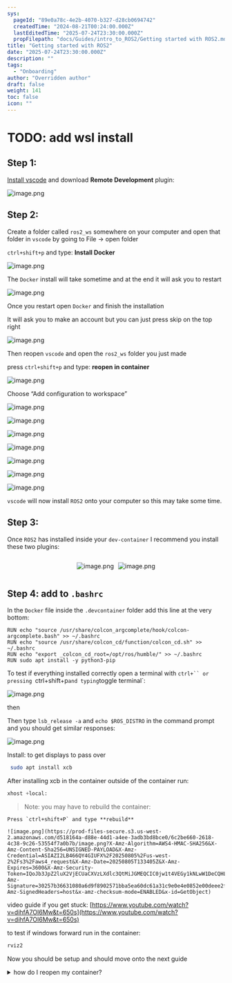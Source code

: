 ```yaml
---
sys:
  pageId: "89e0a78c-4e2b-4070-b327-d28cb0694742"
  createdTime: "2024-08-21T00:24:00.000Z"
  lastEditedTime: "2025-07-24T23:30:00.000Z"
  propFilepath: "docs/Guides/intro_to_ROS2/Getting started with ROS2.md"
title: "Getting started with ROS2"
date: "2025-07-24T23:30:00.000Z"
description: ""
tags:
  - "Onboarding"
author: "Overridden author"
draft: false
weight: 141
toc: false
icon: ""
---
```


# TODO: add wsl install

## Step 1:

[Install vscode](https://code.visualstudio.com/download) and download **Remote Development** plugin:

![image.png](https://prod-files-secure.s3.us-west-2.amazonaws.com/d518164a-d88e-44d1-a4ee-3adb3bd8bce0/efb52993-1881-4a40-b95e-6f020334f022/image.png?X-Amz-Algorithm=AWS4-HMAC-SHA256&X-Amz-Content-Sha256=UNSIGNED-PAYLOAD&X-Amz-Credential=ASIAZI2LB466UAYTYZBN%2F20250805%2Fus-west-2%2Fs3%2Faws4_request&X-Amz-Date=20250805T133359Z&X-Amz-Expires=3600&X-Amz-Security-Token=IQoJb3JpZ2luX2VjECUaCXVzLXdlc3QtMiJHMEUCIQDV%2Bj5TY%2ByT1GH87%2FdGc1zqU1J29lFs3ospY5geCx2MIQIgVj99PcM2mocDPkAk2So6DkClCRCmZ5YMuso6ykGYxPYq%2FwMIXhAAGgw2Mzc0MjMxODM4MDUiDCAUmJOhmOK68L5q5CrcAxkKYoBJpOPHiaoT3HwYbUwgaEuN7Pzb8uJJNC5rzUmmhJTLyBjQfMvRvOUu%2FZb6J%2BV3%2BN2puwk5jWBqg3jHJsZH1GoiGmIykXfKLB%2F0k6uCcu0NtOoUPy2hD%2BZmOZu0jDYalRnDq0CPimPTIhK8CtArYMVB%2F0vkb%2FHH7P%2F0vhi8UHIrpgp2qWziZ0rOyOt25a1gspzeq5NLxVDUgW%2BIsPuctf315NFbMgdzlt39oD5fvjpOixwPgMTILmWzZgE75aDxzU0CGShJ94%2BIRKERHxGCf5qHDw%2BVL3aglaAZk30IILNS09Y1WKmuYEux2%2BksNxH0lK3x6sn7pFzdruaC1Du4FRdPg3%2FekLcFC7IFc3Pvuw1CyME84ZptAeySiqmSPsF73dOhrVqvgG64kbOvOTabIzXEwyB%2BOsPNPJJ8zJ7zvJrBHX%2FZxhnceW3FZy7XRIE5U3FAW%2BBeD5G8r6jnxEtAokYMKJNO5bIJliL8aj0g%2FjsBhZ4yEbvDLTEwOEWoNgoZbdKWIdflQvyg%2FT0mZO6koDoLw93y6oovea5KBaQORxtqeNzkjAldOYPbOfhs0xtCRJfxIp8%2BEExRODhn1rYCojeK342GDEolUsNTxLW7%2FgjbO2SZDmdTEmH5MPCDyMQGOqUBzPP8C%2FAErJ3A4tz8oTXikM9InmrmXkajxCOF0DuQypHIDPKBnZLK346IPI%2Ft1X%2ByuY0DqxU648yiBiZX7RzgTxSmihFiz1iHqbJPJoOuZZVHZq2HcXax2w0ooN%2F4nsJDupyJJ2l9MKfHQlgxKjLKmEdpvKbEJwXFs8DTuP5R5WOnpG6Ms9gnoMEzxU6mkEdP5UA5x8F9FSQWvHHn3%2FqUB27Ce4qb&X-Amz-Signature=5bba0f0e8de8c55ab80a78a0d949e68ad0744b7c4f5b14096245639690fed782&X-Amz-SignedHeaders=host&x-amz-checksum-mode=ENABLED&x-id=GetObject)

## Step 2:

Create a folder called `ros2_ws` somewhere on your computer and open that folder in `vscode` by going to File → open folder 

`ctrl+shift+p` and type: **Install Docker**

![image.png](https://prod-files-secure.s3.us-west-2.amazonaws.com/d518164a-d88e-44d1-a4ee-3adb3bd8bce0/2269dc0e-1cd5-47ff-bceb-c04ad9b2eab0/image.png?X-Amz-Algorithm=AWS4-HMAC-SHA256&X-Amz-Content-Sha256=UNSIGNED-PAYLOAD&X-Amz-Credential=ASIAZI2LB466UAYTYZBN%2F20250805%2Fus-west-2%2Fs3%2Faws4_request&X-Amz-Date=20250805T133359Z&X-Amz-Expires=3600&X-Amz-Security-Token=IQoJb3JpZ2luX2VjECUaCXVzLXdlc3QtMiJHMEUCIQDV%2Bj5TY%2ByT1GH87%2FdGc1zqU1J29lFs3ospY5geCx2MIQIgVj99PcM2mocDPkAk2So6DkClCRCmZ5YMuso6ykGYxPYq%2FwMIXhAAGgw2Mzc0MjMxODM4MDUiDCAUmJOhmOK68L5q5CrcAxkKYoBJpOPHiaoT3HwYbUwgaEuN7Pzb8uJJNC5rzUmmhJTLyBjQfMvRvOUu%2FZb6J%2BV3%2BN2puwk5jWBqg3jHJsZH1GoiGmIykXfKLB%2F0k6uCcu0NtOoUPy2hD%2BZmOZu0jDYalRnDq0CPimPTIhK8CtArYMVB%2F0vkb%2FHH7P%2F0vhi8UHIrpgp2qWziZ0rOyOt25a1gspzeq5NLxVDUgW%2BIsPuctf315NFbMgdzlt39oD5fvjpOixwPgMTILmWzZgE75aDxzU0CGShJ94%2BIRKERHxGCf5qHDw%2BVL3aglaAZk30IILNS09Y1WKmuYEux2%2BksNxH0lK3x6sn7pFzdruaC1Du4FRdPg3%2FekLcFC7IFc3Pvuw1CyME84ZptAeySiqmSPsF73dOhrVqvgG64kbOvOTabIzXEwyB%2BOsPNPJJ8zJ7zvJrBHX%2FZxhnceW3FZy7XRIE5U3FAW%2BBeD5G8r6jnxEtAokYMKJNO5bIJliL8aj0g%2FjsBhZ4yEbvDLTEwOEWoNgoZbdKWIdflQvyg%2FT0mZO6koDoLw93y6oovea5KBaQORxtqeNzkjAldOYPbOfhs0xtCRJfxIp8%2BEExRODhn1rYCojeK342GDEolUsNTxLW7%2FgjbO2SZDmdTEmH5MPCDyMQGOqUBzPP8C%2FAErJ3A4tz8oTXikM9InmrmXkajxCOF0DuQypHIDPKBnZLK346IPI%2Ft1X%2ByuY0DqxU648yiBiZX7RzgTxSmihFiz1iHqbJPJoOuZZVHZq2HcXax2w0ooN%2F4nsJDupyJJ2l9MKfHQlgxKjLKmEdpvKbEJwXFs8DTuP5R5WOnpG6Ms9gnoMEzxU6mkEdP5UA5x8F9FSQWvHHn3%2FqUB27Ce4qb&X-Amz-Signature=65b52beb4d10860e52b9bff3e863eae8b9953ca5287e21949076f943b7d5432e&X-Amz-SignedHeaders=host&x-amz-checksum-mode=ENABLED&x-id=GetObject)

The `Docker` install will take sometime and at the end it will ask you to restart

![image.png](https://prod-files-secure.s3.us-west-2.amazonaws.com/d518164a-d88e-44d1-a4ee-3adb3bd8bce0/ed233f78-be33-4b1f-b89c-9c346c0e961e/image.png?X-Amz-Algorithm=AWS4-HMAC-SHA256&X-Amz-Content-Sha256=UNSIGNED-PAYLOAD&X-Amz-Credential=ASIAZI2LB466UAYTYZBN%2F20250805%2Fus-west-2%2Fs3%2Faws4_request&X-Amz-Date=20250805T133359Z&X-Amz-Expires=3600&X-Amz-Security-Token=IQoJb3JpZ2luX2VjECUaCXVzLXdlc3QtMiJHMEUCIQDV%2Bj5TY%2ByT1GH87%2FdGc1zqU1J29lFs3ospY5geCx2MIQIgVj99PcM2mocDPkAk2So6DkClCRCmZ5YMuso6ykGYxPYq%2FwMIXhAAGgw2Mzc0MjMxODM4MDUiDCAUmJOhmOK68L5q5CrcAxkKYoBJpOPHiaoT3HwYbUwgaEuN7Pzb8uJJNC5rzUmmhJTLyBjQfMvRvOUu%2FZb6J%2BV3%2BN2puwk5jWBqg3jHJsZH1GoiGmIykXfKLB%2F0k6uCcu0NtOoUPy2hD%2BZmOZu0jDYalRnDq0CPimPTIhK8CtArYMVB%2F0vkb%2FHH7P%2F0vhi8UHIrpgp2qWziZ0rOyOt25a1gspzeq5NLxVDUgW%2BIsPuctf315NFbMgdzlt39oD5fvjpOixwPgMTILmWzZgE75aDxzU0CGShJ94%2BIRKERHxGCf5qHDw%2BVL3aglaAZk30IILNS09Y1WKmuYEux2%2BksNxH0lK3x6sn7pFzdruaC1Du4FRdPg3%2FekLcFC7IFc3Pvuw1CyME84ZptAeySiqmSPsF73dOhrVqvgG64kbOvOTabIzXEwyB%2BOsPNPJJ8zJ7zvJrBHX%2FZxhnceW3FZy7XRIE5U3FAW%2BBeD5G8r6jnxEtAokYMKJNO5bIJliL8aj0g%2FjsBhZ4yEbvDLTEwOEWoNgoZbdKWIdflQvyg%2FT0mZO6koDoLw93y6oovea5KBaQORxtqeNzkjAldOYPbOfhs0xtCRJfxIp8%2BEExRODhn1rYCojeK342GDEolUsNTxLW7%2FgjbO2SZDmdTEmH5MPCDyMQGOqUBzPP8C%2FAErJ3A4tz8oTXikM9InmrmXkajxCOF0DuQypHIDPKBnZLK346IPI%2Ft1X%2ByuY0DqxU648yiBiZX7RzgTxSmihFiz1iHqbJPJoOuZZVHZq2HcXax2w0ooN%2F4nsJDupyJJ2l9MKfHQlgxKjLKmEdpvKbEJwXFs8DTuP5R5WOnpG6Ms9gnoMEzxU6mkEdP5UA5x8F9FSQWvHHn3%2FqUB27Ce4qb&X-Amz-Signature=d9bbdda2c60d809de67e15543052ad20e236f61f39dc1937b10c97e7cd5a20b0&X-Amz-SignedHeaders=host&x-amz-checksum-mode=ENABLED&x-id=GetObject)

Once you restart open `Docker` and finish the installation

It will ask you to make an account but you can just press skip on the top right

![image.png](https://prod-files-secure.s3.us-west-2.amazonaws.com/d518164a-d88e-44d1-a4ee-3adb3bd8bce0/21010ad9-1659-4fd9-9f59-9932a09b2a3d/image.png?X-Amz-Algorithm=AWS4-HMAC-SHA256&X-Amz-Content-Sha256=UNSIGNED-PAYLOAD&X-Amz-Credential=ASIAZI2LB466UAYTYZBN%2F20250805%2Fus-west-2%2Fs3%2Faws4_request&X-Amz-Date=20250805T133359Z&X-Amz-Expires=3600&X-Amz-Security-Token=IQoJb3JpZ2luX2VjECUaCXVzLXdlc3QtMiJHMEUCIQDV%2Bj5TY%2ByT1GH87%2FdGc1zqU1J29lFs3ospY5geCx2MIQIgVj99PcM2mocDPkAk2So6DkClCRCmZ5YMuso6ykGYxPYq%2FwMIXhAAGgw2Mzc0MjMxODM4MDUiDCAUmJOhmOK68L5q5CrcAxkKYoBJpOPHiaoT3HwYbUwgaEuN7Pzb8uJJNC5rzUmmhJTLyBjQfMvRvOUu%2FZb6J%2BV3%2BN2puwk5jWBqg3jHJsZH1GoiGmIykXfKLB%2F0k6uCcu0NtOoUPy2hD%2BZmOZu0jDYalRnDq0CPimPTIhK8CtArYMVB%2F0vkb%2FHH7P%2F0vhi8UHIrpgp2qWziZ0rOyOt25a1gspzeq5NLxVDUgW%2BIsPuctf315NFbMgdzlt39oD5fvjpOixwPgMTILmWzZgE75aDxzU0CGShJ94%2BIRKERHxGCf5qHDw%2BVL3aglaAZk30IILNS09Y1WKmuYEux2%2BksNxH0lK3x6sn7pFzdruaC1Du4FRdPg3%2FekLcFC7IFc3Pvuw1CyME84ZptAeySiqmSPsF73dOhrVqvgG64kbOvOTabIzXEwyB%2BOsPNPJJ8zJ7zvJrBHX%2FZxhnceW3FZy7XRIE5U3FAW%2BBeD5G8r6jnxEtAokYMKJNO5bIJliL8aj0g%2FjsBhZ4yEbvDLTEwOEWoNgoZbdKWIdflQvyg%2FT0mZO6koDoLw93y6oovea5KBaQORxtqeNzkjAldOYPbOfhs0xtCRJfxIp8%2BEExRODhn1rYCojeK342GDEolUsNTxLW7%2FgjbO2SZDmdTEmH5MPCDyMQGOqUBzPP8C%2FAErJ3A4tz8oTXikM9InmrmXkajxCOF0DuQypHIDPKBnZLK346IPI%2Ft1X%2ByuY0DqxU648yiBiZX7RzgTxSmihFiz1iHqbJPJoOuZZVHZq2HcXax2w0ooN%2F4nsJDupyJJ2l9MKfHQlgxKjLKmEdpvKbEJwXFs8DTuP5R5WOnpG6Ms9gnoMEzxU6mkEdP5UA5x8F9FSQWvHHn3%2FqUB27Ce4qb&X-Amz-Signature=ad51b524f2766ff50e69ee43a508b5be4b2ffed2d8a7eb05d708cdddf849c22e&X-Amz-SignedHeaders=host&x-amz-checksum-mode=ENABLED&x-id=GetObject)

Then reopen `vscode` and open the `ros2_ws` folder you just made

press `ctrl+shift+p` and type: **reopen in container**

![image.png](https://prod-files-secure.s3.us-west-2.amazonaws.com/d518164a-d88e-44d1-a4ee-3adb3bd8bce0/4e93b8c2-41ad-488c-8095-c74205196118/image.png?X-Amz-Algorithm=AWS4-HMAC-SHA256&X-Amz-Content-Sha256=UNSIGNED-PAYLOAD&X-Amz-Credential=ASIAZI2LB466UAYTYZBN%2F20250805%2Fus-west-2%2Fs3%2Faws4_request&X-Amz-Date=20250805T133359Z&X-Amz-Expires=3600&X-Amz-Security-Token=IQoJb3JpZ2luX2VjECUaCXVzLXdlc3QtMiJHMEUCIQDV%2Bj5TY%2ByT1GH87%2FdGc1zqU1J29lFs3ospY5geCx2MIQIgVj99PcM2mocDPkAk2So6DkClCRCmZ5YMuso6ykGYxPYq%2FwMIXhAAGgw2Mzc0MjMxODM4MDUiDCAUmJOhmOK68L5q5CrcAxkKYoBJpOPHiaoT3HwYbUwgaEuN7Pzb8uJJNC5rzUmmhJTLyBjQfMvRvOUu%2FZb6J%2BV3%2BN2puwk5jWBqg3jHJsZH1GoiGmIykXfKLB%2F0k6uCcu0NtOoUPy2hD%2BZmOZu0jDYalRnDq0CPimPTIhK8CtArYMVB%2F0vkb%2FHH7P%2F0vhi8UHIrpgp2qWziZ0rOyOt25a1gspzeq5NLxVDUgW%2BIsPuctf315NFbMgdzlt39oD5fvjpOixwPgMTILmWzZgE75aDxzU0CGShJ94%2BIRKERHxGCf5qHDw%2BVL3aglaAZk30IILNS09Y1WKmuYEux2%2BksNxH0lK3x6sn7pFzdruaC1Du4FRdPg3%2FekLcFC7IFc3Pvuw1CyME84ZptAeySiqmSPsF73dOhrVqvgG64kbOvOTabIzXEwyB%2BOsPNPJJ8zJ7zvJrBHX%2FZxhnceW3FZy7XRIE5U3FAW%2BBeD5G8r6jnxEtAokYMKJNO5bIJliL8aj0g%2FjsBhZ4yEbvDLTEwOEWoNgoZbdKWIdflQvyg%2FT0mZO6koDoLw93y6oovea5KBaQORxtqeNzkjAldOYPbOfhs0xtCRJfxIp8%2BEExRODhn1rYCojeK342GDEolUsNTxLW7%2FgjbO2SZDmdTEmH5MPCDyMQGOqUBzPP8C%2FAErJ3A4tz8oTXikM9InmrmXkajxCOF0DuQypHIDPKBnZLK346IPI%2Ft1X%2ByuY0DqxU648yiBiZX7RzgTxSmihFiz1iHqbJPJoOuZZVHZq2HcXax2w0ooN%2F4nsJDupyJJ2l9MKfHQlgxKjLKmEdpvKbEJwXFs8DTuP5R5WOnpG6Ms9gnoMEzxU6mkEdP5UA5x8F9FSQWvHHn3%2FqUB27Ce4qb&X-Amz-Signature=989f58340c44ed8aace3ea9535fe07eca2e5d3f9115aa7781fa17aff573b8432&X-Amz-SignedHeaders=host&x-amz-checksum-mode=ENABLED&x-id=GetObject)

Choose “Add configuration to workspace”

![image.png](https://prod-files-secure.s3.us-west-2.amazonaws.com/d518164a-d88e-44d1-a4ee-3adb3bd8bce0/9560b282-5060-4989-ba37-97e7b2c22476/image.png?X-Amz-Algorithm=AWS4-HMAC-SHA256&X-Amz-Content-Sha256=UNSIGNED-PAYLOAD&X-Amz-Credential=ASIAZI2LB466UAYTYZBN%2F20250805%2Fus-west-2%2Fs3%2Faws4_request&X-Amz-Date=20250805T133359Z&X-Amz-Expires=3600&X-Amz-Security-Token=IQoJb3JpZ2luX2VjECUaCXVzLXdlc3QtMiJHMEUCIQDV%2Bj5TY%2ByT1GH87%2FdGc1zqU1J29lFs3ospY5geCx2MIQIgVj99PcM2mocDPkAk2So6DkClCRCmZ5YMuso6ykGYxPYq%2FwMIXhAAGgw2Mzc0MjMxODM4MDUiDCAUmJOhmOK68L5q5CrcAxkKYoBJpOPHiaoT3HwYbUwgaEuN7Pzb8uJJNC5rzUmmhJTLyBjQfMvRvOUu%2FZb6J%2BV3%2BN2puwk5jWBqg3jHJsZH1GoiGmIykXfKLB%2F0k6uCcu0NtOoUPy2hD%2BZmOZu0jDYalRnDq0CPimPTIhK8CtArYMVB%2F0vkb%2FHH7P%2F0vhi8UHIrpgp2qWziZ0rOyOt25a1gspzeq5NLxVDUgW%2BIsPuctf315NFbMgdzlt39oD5fvjpOixwPgMTILmWzZgE75aDxzU0CGShJ94%2BIRKERHxGCf5qHDw%2BVL3aglaAZk30IILNS09Y1WKmuYEux2%2BksNxH0lK3x6sn7pFzdruaC1Du4FRdPg3%2FekLcFC7IFc3Pvuw1CyME84ZptAeySiqmSPsF73dOhrVqvgG64kbOvOTabIzXEwyB%2BOsPNPJJ8zJ7zvJrBHX%2FZxhnceW3FZy7XRIE5U3FAW%2BBeD5G8r6jnxEtAokYMKJNO5bIJliL8aj0g%2FjsBhZ4yEbvDLTEwOEWoNgoZbdKWIdflQvyg%2FT0mZO6koDoLw93y6oovea5KBaQORxtqeNzkjAldOYPbOfhs0xtCRJfxIp8%2BEExRODhn1rYCojeK342GDEolUsNTxLW7%2FgjbO2SZDmdTEmH5MPCDyMQGOqUBzPP8C%2FAErJ3A4tz8oTXikM9InmrmXkajxCOF0DuQypHIDPKBnZLK346IPI%2Ft1X%2ByuY0DqxU648yiBiZX7RzgTxSmihFiz1iHqbJPJoOuZZVHZq2HcXax2w0ooN%2F4nsJDupyJJ2l9MKfHQlgxKjLKmEdpvKbEJwXFs8DTuP5R5WOnpG6Ms9gnoMEzxU6mkEdP5UA5x8F9FSQWvHHn3%2FqUB27Ce4qb&X-Amz-Signature=255f7b3eca6bff53ccf73b76685ef8d887f259f229c336620d4875c3ff03dae3&X-Amz-SignedHeaders=host&x-amz-checksum-mode=ENABLED&x-id=GetObject)

![image.png](https://prod-files-secure.s3.us-west-2.amazonaws.com/d518164a-d88e-44d1-a4ee-3adb3bd8bce0/2ee63f81-886b-48e8-a553-dc6e5eac99e4/image.png?X-Amz-Algorithm=AWS4-HMAC-SHA256&X-Amz-Content-Sha256=UNSIGNED-PAYLOAD&X-Amz-Credential=ASIAZI2LB466UAYTYZBN%2F20250805%2Fus-west-2%2Fs3%2Faws4_request&X-Amz-Date=20250805T133359Z&X-Amz-Expires=3600&X-Amz-Security-Token=IQoJb3JpZ2luX2VjECUaCXVzLXdlc3QtMiJHMEUCIQDV%2Bj5TY%2ByT1GH87%2FdGc1zqU1J29lFs3ospY5geCx2MIQIgVj99PcM2mocDPkAk2So6DkClCRCmZ5YMuso6ykGYxPYq%2FwMIXhAAGgw2Mzc0MjMxODM4MDUiDCAUmJOhmOK68L5q5CrcAxkKYoBJpOPHiaoT3HwYbUwgaEuN7Pzb8uJJNC5rzUmmhJTLyBjQfMvRvOUu%2FZb6J%2BV3%2BN2puwk5jWBqg3jHJsZH1GoiGmIykXfKLB%2F0k6uCcu0NtOoUPy2hD%2BZmOZu0jDYalRnDq0CPimPTIhK8CtArYMVB%2F0vkb%2FHH7P%2F0vhi8UHIrpgp2qWziZ0rOyOt25a1gspzeq5NLxVDUgW%2BIsPuctf315NFbMgdzlt39oD5fvjpOixwPgMTILmWzZgE75aDxzU0CGShJ94%2BIRKERHxGCf5qHDw%2BVL3aglaAZk30IILNS09Y1WKmuYEux2%2BksNxH0lK3x6sn7pFzdruaC1Du4FRdPg3%2FekLcFC7IFc3Pvuw1CyME84ZptAeySiqmSPsF73dOhrVqvgG64kbOvOTabIzXEwyB%2BOsPNPJJ8zJ7zvJrBHX%2FZxhnceW3FZy7XRIE5U3FAW%2BBeD5G8r6jnxEtAokYMKJNO5bIJliL8aj0g%2FjsBhZ4yEbvDLTEwOEWoNgoZbdKWIdflQvyg%2FT0mZO6koDoLw93y6oovea5KBaQORxtqeNzkjAldOYPbOfhs0xtCRJfxIp8%2BEExRODhn1rYCojeK342GDEolUsNTxLW7%2FgjbO2SZDmdTEmH5MPCDyMQGOqUBzPP8C%2FAErJ3A4tz8oTXikM9InmrmXkajxCOF0DuQypHIDPKBnZLK346IPI%2Ft1X%2ByuY0DqxU648yiBiZX7RzgTxSmihFiz1iHqbJPJoOuZZVHZq2HcXax2w0ooN%2F4nsJDupyJJ2l9MKfHQlgxKjLKmEdpvKbEJwXFs8DTuP5R5WOnpG6Ms9gnoMEzxU6mkEdP5UA5x8F9FSQWvHHn3%2FqUB27Ce4qb&X-Amz-Signature=9399e3decc2b7b5cd747172d9f5b52ea9cc87b2dde908ee71d8cc83abd486977&X-Amz-SignedHeaders=host&x-amz-checksum-mode=ENABLED&x-id=GetObject)

![image.png](https://prod-files-secure.s3.us-west-2.amazonaws.com/d518164a-d88e-44d1-a4ee-3adb3bd8bce0/e0fd626c-c8b6-4b2c-95d1-fa4c26514504/image.png?X-Amz-Algorithm=AWS4-HMAC-SHA256&X-Amz-Content-Sha256=UNSIGNED-PAYLOAD&X-Amz-Credential=ASIAZI2LB466UAYTYZBN%2F20250805%2Fus-west-2%2Fs3%2Faws4_request&X-Amz-Date=20250805T133359Z&X-Amz-Expires=3600&X-Amz-Security-Token=IQoJb3JpZ2luX2VjECUaCXVzLXdlc3QtMiJHMEUCIQDV%2Bj5TY%2ByT1GH87%2FdGc1zqU1J29lFs3ospY5geCx2MIQIgVj99PcM2mocDPkAk2So6DkClCRCmZ5YMuso6ykGYxPYq%2FwMIXhAAGgw2Mzc0MjMxODM4MDUiDCAUmJOhmOK68L5q5CrcAxkKYoBJpOPHiaoT3HwYbUwgaEuN7Pzb8uJJNC5rzUmmhJTLyBjQfMvRvOUu%2FZb6J%2BV3%2BN2puwk5jWBqg3jHJsZH1GoiGmIykXfKLB%2F0k6uCcu0NtOoUPy2hD%2BZmOZu0jDYalRnDq0CPimPTIhK8CtArYMVB%2F0vkb%2FHH7P%2F0vhi8UHIrpgp2qWziZ0rOyOt25a1gspzeq5NLxVDUgW%2BIsPuctf315NFbMgdzlt39oD5fvjpOixwPgMTILmWzZgE75aDxzU0CGShJ94%2BIRKERHxGCf5qHDw%2BVL3aglaAZk30IILNS09Y1WKmuYEux2%2BksNxH0lK3x6sn7pFzdruaC1Du4FRdPg3%2FekLcFC7IFc3Pvuw1CyME84ZptAeySiqmSPsF73dOhrVqvgG64kbOvOTabIzXEwyB%2BOsPNPJJ8zJ7zvJrBHX%2FZxhnceW3FZy7XRIE5U3FAW%2BBeD5G8r6jnxEtAokYMKJNO5bIJliL8aj0g%2FjsBhZ4yEbvDLTEwOEWoNgoZbdKWIdflQvyg%2FT0mZO6koDoLw93y6oovea5KBaQORxtqeNzkjAldOYPbOfhs0xtCRJfxIp8%2BEExRODhn1rYCojeK342GDEolUsNTxLW7%2FgjbO2SZDmdTEmH5MPCDyMQGOqUBzPP8C%2FAErJ3A4tz8oTXikM9InmrmXkajxCOF0DuQypHIDPKBnZLK346IPI%2Ft1X%2ByuY0DqxU648yiBiZX7RzgTxSmihFiz1iHqbJPJoOuZZVHZq2HcXax2w0ooN%2F4nsJDupyJJ2l9MKfHQlgxKjLKmEdpvKbEJwXFs8DTuP5R5WOnpG6Ms9gnoMEzxU6mkEdP5UA5x8F9FSQWvHHn3%2FqUB27Ce4qb&X-Amz-Signature=fb8b4e05fe18ec32bcb15eb6e33436a4157788e872b493c92c63fbafaa99ff56&X-Amz-SignedHeaders=host&x-amz-checksum-mode=ENABLED&x-id=GetObject)

![image.png](https://prod-files-secure.s3.us-west-2.amazonaws.com/d518164a-d88e-44d1-a4ee-3adb3bd8bce0/a2e13f50-d2ab-4719-a4c2-7ced634bfc9d/image.png?X-Amz-Algorithm=AWS4-HMAC-SHA256&X-Amz-Content-Sha256=UNSIGNED-PAYLOAD&X-Amz-Credential=ASIAZI2LB466UAYTYZBN%2F20250805%2Fus-west-2%2Fs3%2Faws4_request&X-Amz-Date=20250805T133359Z&X-Amz-Expires=3600&X-Amz-Security-Token=IQoJb3JpZ2luX2VjECUaCXVzLXdlc3QtMiJHMEUCIQDV%2Bj5TY%2ByT1GH87%2FdGc1zqU1J29lFs3ospY5geCx2MIQIgVj99PcM2mocDPkAk2So6DkClCRCmZ5YMuso6ykGYxPYq%2FwMIXhAAGgw2Mzc0MjMxODM4MDUiDCAUmJOhmOK68L5q5CrcAxkKYoBJpOPHiaoT3HwYbUwgaEuN7Pzb8uJJNC5rzUmmhJTLyBjQfMvRvOUu%2FZb6J%2BV3%2BN2puwk5jWBqg3jHJsZH1GoiGmIykXfKLB%2F0k6uCcu0NtOoUPy2hD%2BZmOZu0jDYalRnDq0CPimPTIhK8CtArYMVB%2F0vkb%2FHH7P%2F0vhi8UHIrpgp2qWziZ0rOyOt25a1gspzeq5NLxVDUgW%2BIsPuctf315NFbMgdzlt39oD5fvjpOixwPgMTILmWzZgE75aDxzU0CGShJ94%2BIRKERHxGCf5qHDw%2BVL3aglaAZk30IILNS09Y1WKmuYEux2%2BksNxH0lK3x6sn7pFzdruaC1Du4FRdPg3%2FekLcFC7IFc3Pvuw1CyME84ZptAeySiqmSPsF73dOhrVqvgG64kbOvOTabIzXEwyB%2BOsPNPJJ8zJ7zvJrBHX%2FZxhnceW3FZy7XRIE5U3FAW%2BBeD5G8r6jnxEtAokYMKJNO5bIJliL8aj0g%2FjsBhZ4yEbvDLTEwOEWoNgoZbdKWIdflQvyg%2FT0mZO6koDoLw93y6oovea5KBaQORxtqeNzkjAldOYPbOfhs0xtCRJfxIp8%2BEExRODhn1rYCojeK342GDEolUsNTxLW7%2FgjbO2SZDmdTEmH5MPCDyMQGOqUBzPP8C%2FAErJ3A4tz8oTXikM9InmrmXkajxCOF0DuQypHIDPKBnZLK346IPI%2Ft1X%2ByuY0DqxU648yiBiZX7RzgTxSmihFiz1iHqbJPJoOuZZVHZq2HcXax2w0ooN%2F4nsJDupyJJ2l9MKfHQlgxKjLKmEdpvKbEJwXFs8DTuP5R5WOnpG6Ms9gnoMEzxU6mkEdP5UA5x8F9FSQWvHHn3%2FqUB27Ce4qb&X-Amz-Signature=073051d31a2e81f854b09bcfb73583292b8a34addcfb51016da5899988c547b7&X-Amz-SignedHeaders=host&x-amz-checksum-mode=ENABLED&x-id=GetObject)

![image.png](https://prod-files-secure.s3.us-west-2.amazonaws.com/d518164a-d88e-44d1-a4ee-3adb3bd8bce0/6cc478ad-aaba-4bf7-9fcc-403277ab896c/image.png?X-Amz-Algorithm=AWS4-HMAC-SHA256&X-Amz-Content-Sha256=UNSIGNED-PAYLOAD&X-Amz-Credential=ASIAZI2LB466UAYTYZBN%2F20250805%2Fus-west-2%2Fs3%2Faws4_request&X-Amz-Date=20250805T133359Z&X-Amz-Expires=3600&X-Amz-Security-Token=IQoJb3JpZ2luX2VjECUaCXVzLXdlc3QtMiJHMEUCIQDV%2Bj5TY%2ByT1GH87%2FdGc1zqU1J29lFs3ospY5geCx2MIQIgVj99PcM2mocDPkAk2So6DkClCRCmZ5YMuso6ykGYxPYq%2FwMIXhAAGgw2Mzc0MjMxODM4MDUiDCAUmJOhmOK68L5q5CrcAxkKYoBJpOPHiaoT3HwYbUwgaEuN7Pzb8uJJNC5rzUmmhJTLyBjQfMvRvOUu%2FZb6J%2BV3%2BN2puwk5jWBqg3jHJsZH1GoiGmIykXfKLB%2F0k6uCcu0NtOoUPy2hD%2BZmOZu0jDYalRnDq0CPimPTIhK8CtArYMVB%2F0vkb%2FHH7P%2F0vhi8UHIrpgp2qWziZ0rOyOt25a1gspzeq5NLxVDUgW%2BIsPuctf315NFbMgdzlt39oD5fvjpOixwPgMTILmWzZgE75aDxzU0CGShJ94%2BIRKERHxGCf5qHDw%2BVL3aglaAZk30IILNS09Y1WKmuYEux2%2BksNxH0lK3x6sn7pFzdruaC1Du4FRdPg3%2FekLcFC7IFc3Pvuw1CyME84ZptAeySiqmSPsF73dOhrVqvgG64kbOvOTabIzXEwyB%2BOsPNPJJ8zJ7zvJrBHX%2FZxhnceW3FZy7XRIE5U3FAW%2BBeD5G8r6jnxEtAokYMKJNO5bIJliL8aj0g%2FjsBhZ4yEbvDLTEwOEWoNgoZbdKWIdflQvyg%2FT0mZO6koDoLw93y6oovea5KBaQORxtqeNzkjAldOYPbOfhs0xtCRJfxIp8%2BEExRODhn1rYCojeK342GDEolUsNTxLW7%2FgjbO2SZDmdTEmH5MPCDyMQGOqUBzPP8C%2FAErJ3A4tz8oTXikM9InmrmXkajxCOF0DuQypHIDPKBnZLK346IPI%2Ft1X%2ByuY0DqxU648yiBiZX7RzgTxSmihFiz1iHqbJPJoOuZZVHZq2HcXax2w0ooN%2F4nsJDupyJJ2l9MKfHQlgxKjLKmEdpvKbEJwXFs8DTuP5R5WOnpG6Ms9gnoMEzxU6mkEdP5UA5x8F9FSQWvHHn3%2FqUB27Ce4qb&X-Amz-Signature=1551daea0e9882a49968d61949558f6dfc4a4d345c7995e30b9e0a94443ecdad&X-Amz-SignedHeaders=host&x-amz-checksum-mode=ENABLED&x-id=GetObject)

![image.png](https://prod-files-secure.s3.us-west-2.amazonaws.com/d518164a-d88e-44d1-a4ee-3adb3bd8bce0/53255b28-f75e-430f-b9e3-c0ac8577e42b/image.png?X-Amz-Algorithm=AWS4-HMAC-SHA256&X-Amz-Content-Sha256=UNSIGNED-PAYLOAD&X-Amz-Credential=ASIAZI2LB466UAYTYZBN%2F20250805%2Fus-west-2%2Fs3%2Faws4_request&X-Amz-Date=20250805T133359Z&X-Amz-Expires=3600&X-Amz-Security-Token=IQoJb3JpZ2luX2VjECUaCXVzLXdlc3QtMiJHMEUCIQDV%2Bj5TY%2ByT1GH87%2FdGc1zqU1J29lFs3ospY5geCx2MIQIgVj99PcM2mocDPkAk2So6DkClCRCmZ5YMuso6ykGYxPYq%2FwMIXhAAGgw2Mzc0MjMxODM4MDUiDCAUmJOhmOK68L5q5CrcAxkKYoBJpOPHiaoT3HwYbUwgaEuN7Pzb8uJJNC5rzUmmhJTLyBjQfMvRvOUu%2FZb6J%2BV3%2BN2puwk5jWBqg3jHJsZH1GoiGmIykXfKLB%2F0k6uCcu0NtOoUPy2hD%2BZmOZu0jDYalRnDq0CPimPTIhK8CtArYMVB%2F0vkb%2FHH7P%2F0vhi8UHIrpgp2qWziZ0rOyOt25a1gspzeq5NLxVDUgW%2BIsPuctf315NFbMgdzlt39oD5fvjpOixwPgMTILmWzZgE75aDxzU0CGShJ94%2BIRKERHxGCf5qHDw%2BVL3aglaAZk30IILNS09Y1WKmuYEux2%2BksNxH0lK3x6sn7pFzdruaC1Du4FRdPg3%2FekLcFC7IFc3Pvuw1CyME84ZptAeySiqmSPsF73dOhrVqvgG64kbOvOTabIzXEwyB%2BOsPNPJJ8zJ7zvJrBHX%2FZxhnceW3FZy7XRIE5U3FAW%2BBeD5G8r6jnxEtAokYMKJNO5bIJliL8aj0g%2FjsBhZ4yEbvDLTEwOEWoNgoZbdKWIdflQvyg%2FT0mZO6koDoLw93y6oovea5KBaQORxtqeNzkjAldOYPbOfhs0xtCRJfxIp8%2BEExRODhn1rYCojeK342GDEolUsNTxLW7%2FgjbO2SZDmdTEmH5MPCDyMQGOqUBzPP8C%2FAErJ3A4tz8oTXikM9InmrmXkajxCOF0DuQypHIDPKBnZLK346IPI%2Ft1X%2ByuY0DqxU648yiBiZX7RzgTxSmihFiz1iHqbJPJoOuZZVHZq2HcXax2w0ooN%2F4nsJDupyJJ2l9MKfHQlgxKjLKmEdpvKbEJwXFs8DTuP5R5WOnpG6Ms9gnoMEzxU6mkEdP5UA5x8F9FSQWvHHn3%2FqUB27Ce4qb&X-Amz-Signature=ba0b17dbbf50f4ad3d29818bc560386264d2a524734024c43d9af32e0fbad132&X-Amz-SignedHeaders=host&x-amz-checksum-mode=ENABLED&x-id=GetObject)

![image.png](https://prod-files-secure.s3.us-west-2.amazonaws.com/d518164a-d88e-44d1-a4ee-3adb3bd8bce0/7c562767-5af9-4ffb-97d1-327bcdf4ee00/image.png?X-Amz-Algorithm=AWS4-HMAC-SHA256&X-Amz-Content-Sha256=UNSIGNED-PAYLOAD&X-Amz-Credential=ASIAZI2LB466UAYTYZBN%2F20250805%2Fus-west-2%2Fs3%2Faws4_request&X-Amz-Date=20250805T133359Z&X-Amz-Expires=3600&X-Amz-Security-Token=IQoJb3JpZ2luX2VjECUaCXVzLXdlc3QtMiJHMEUCIQDV%2Bj5TY%2ByT1GH87%2FdGc1zqU1J29lFs3ospY5geCx2MIQIgVj99PcM2mocDPkAk2So6DkClCRCmZ5YMuso6ykGYxPYq%2FwMIXhAAGgw2Mzc0MjMxODM4MDUiDCAUmJOhmOK68L5q5CrcAxkKYoBJpOPHiaoT3HwYbUwgaEuN7Pzb8uJJNC5rzUmmhJTLyBjQfMvRvOUu%2FZb6J%2BV3%2BN2puwk5jWBqg3jHJsZH1GoiGmIykXfKLB%2F0k6uCcu0NtOoUPy2hD%2BZmOZu0jDYalRnDq0CPimPTIhK8CtArYMVB%2F0vkb%2FHH7P%2F0vhi8UHIrpgp2qWziZ0rOyOt25a1gspzeq5NLxVDUgW%2BIsPuctf315NFbMgdzlt39oD5fvjpOixwPgMTILmWzZgE75aDxzU0CGShJ94%2BIRKERHxGCf5qHDw%2BVL3aglaAZk30IILNS09Y1WKmuYEux2%2BksNxH0lK3x6sn7pFzdruaC1Du4FRdPg3%2FekLcFC7IFc3Pvuw1CyME84ZptAeySiqmSPsF73dOhrVqvgG64kbOvOTabIzXEwyB%2BOsPNPJJ8zJ7zvJrBHX%2FZxhnceW3FZy7XRIE5U3FAW%2BBeD5G8r6jnxEtAokYMKJNO5bIJliL8aj0g%2FjsBhZ4yEbvDLTEwOEWoNgoZbdKWIdflQvyg%2FT0mZO6koDoLw93y6oovea5KBaQORxtqeNzkjAldOYPbOfhs0xtCRJfxIp8%2BEExRODhn1rYCojeK342GDEolUsNTxLW7%2FgjbO2SZDmdTEmH5MPCDyMQGOqUBzPP8C%2FAErJ3A4tz8oTXikM9InmrmXkajxCOF0DuQypHIDPKBnZLK346IPI%2Ft1X%2ByuY0DqxU648yiBiZX7RzgTxSmihFiz1iHqbJPJoOuZZVHZq2HcXax2w0ooN%2F4nsJDupyJJ2l9MKfHQlgxKjLKmEdpvKbEJwXFs8DTuP5R5WOnpG6Ms9gnoMEzxU6mkEdP5UA5x8F9FSQWvHHn3%2FqUB27Ce4qb&X-Amz-Signature=508b264663a15bae035c7099fdb09225e6454a6a2e0fabce5467e8b1d233e799&X-Amz-SignedHeaders=host&x-amz-checksum-mode=ENABLED&x-id=GetObject)

`vscode` will now install `ROS2` onto your computer so this may take some time.

## Step 3:

Once `ROS2` has installed inside your `dev-container` I recommend you install these two plugins:

<div style="display: flex;flex-direction: row; column-gap:10px; max-width: 630px;justify-content: center;">
<div>

![image.png](https://prod-files-secure.s3.us-west-2.amazonaws.com/d518164a-d88e-44d1-a4ee-3adb3bd8bce0/3fc3d550-5a54-4ba1-ba6b-faa01cdb7369/image.png?X-Amz-Algorithm=AWS4-HMAC-SHA256&X-Amz-Content-Sha256=UNSIGNED-PAYLOAD&X-Amz-Credential=ASIAZI2LB4665L37OTMC%2F20250805%2Fus-west-2%2Fs3%2Faws4_request&X-Amz-Date=20250805T133403Z&X-Amz-Expires=3600&X-Amz-Security-Token=IQoJb3JpZ2luX2VjECUaCXVzLXdlc3QtMiJIMEYCIQCGJS2xGuboGbqaczuLVPWn9rIoR9dPGxio%2FngY%2FDA3UwIhAIz5tZu1Stvgwj8WVrqD4ODptSIEsrERMzyq8RKTKjAWKv8DCF4QABoMNjM3NDIzMTgzODA1Igzvb%2BzrNDa%2F93Hwpbsq3APCjh9ZK8qYXJRZRnUeBntLmNYBMcE6%2Fi3N4Q8%2F1ZUoKhpcni3co7nBSIu6IXcrC03hwB8uFPD3EmUZIf4RlVcDMw%2BCdu%2BMKa%2BnMxXtkLlthkC10EjJw0o2lWN9lWh3asgeBBtazysai5kK7OakxhvpQU3OThoA6D6EZWBdcoax7Pj8KXIKuO7MJTgIOq0jrOYzFbF9Csn6TZ2B8gVGlEX%2BvshqaPLTx9p9sV%2FPMJlXD6YF0aIh7JJZvEwi1DW9vpyTCVTBKLSqf3Gn%2FXM9dlhEcs1N9AumDGKki8blezN8N3q4mJZ%2FGgy503JJSwU8c0jk7b7%2BbixM98NjcyK50EhT2Bne50VUEpThr4COtp2o1X667uCCzBI6xYXtsm5zftS8g9GUZ1Kw8qQPwXS1LrtH1j5EHUZX354mlpXlDOPyzaz%2Bg%2FAlE4YBjZZVIlLp4ll6nzitt%2FubnmhJQ1YpJXdvRFzQ1YAJIUEbICp6N0Bqzzz4eshwF4Nn9scI7JxlO89VLObkqpfw7Fgsy%2FcdVZCp1SKPCKTDp%2FKud%2B9MHQ%2BN3xiZKJ0iqKWz0fRHU8LRRb0adcp0kNY%2BVm%2Fjfx1qiOagxzFP8eaqlCt9Y9WjHqpj%2BpfFo1CH3aYjhLTtSjDCg8jEBjqkAYHBF%2B1RqH4%2Bpw2NBAcCc5nV9pxCFxN8qFRfE%2FV2LCk8%2BCDYgO97yagDCXh5SrtCXUMlpj3zDXQcsht63SnpdmXrCEiEGMd%2FN%2FZQGN0h8Il7INR7%2FHDyZ34SjDco3FqfwL550NqPNpS79oHWXXoxhIgGDQDP9D7%2FeIMMAL0d02hZy8JqKaJGWIKvjq3N%2FfizleUPoryaI7TnkXkuwovtOZx4%2FjCc&X-Amz-Signature=560f8163932fb087ba98a15a5692aa4a453d2fe94a0a2a768fcc8252f4077350&X-Amz-SignedHeaders=host&x-amz-checksum-mode=ENABLED&x-id=GetObject)

</div>
<div>

![image.png](https://prod-files-secure.s3.us-west-2.amazonaws.com/d518164a-d88e-44d1-a4ee-3adb3bd8bce0/d994cc66-13c2-4093-a5a3-f84cf4601a82/image.png?X-Amz-Algorithm=AWS4-HMAC-SHA256&X-Amz-Content-Sha256=UNSIGNED-PAYLOAD&X-Amz-Credential=ASIAZI2LB466ZQPXG6UO%2F20250805%2Fus-west-2%2Fs3%2Faws4_request&X-Amz-Date=20250805T133405Z&X-Amz-Expires=3600&X-Amz-Security-Token=IQoJb3JpZ2luX2VjECUaCXVzLXdlc3QtMiJGMEQCIA2%2FvIvZhZr3ieR8qtDDR7jmDCbb0xoL%2FOTYe2vkwwmEAiA8WbzUUutr92JSorfYCqJXvDbmrpp%2BofXn4nNWjI0U8yr%2FAwheEAAaDDYzNzQyMzE4MzgwNSIMGrW5BTsGv%2Bks2L%2FQKtwDfKyGFQM6J%2FMcoHk%2BrdvbC0MqT7GVIh49pGMgVBrD6%2FBGbKsMM3zXoet422wIfcqHx%2FBrcuOv4O7RwT0CXFHnLjX47uzw%2F34Wo8C8SOltownYljGAM%2FxbD3Wf8CDqK363xVduGy9zSP7p51QKDZbv3MS1jCsf%2FeqVTWdGbwjAwI8MOqtB%2FAZX%2BAT0e%2FloQxGRXqT8BlQEV8k6o%2BOnojIoaJNTG9UJDgwm3z0ToChW5dY9uliP3pE8wTPvBu4V72ktEKeytjZBXS7%2F801XVGg7MFRiHxXQnsYM8wO8gf7UAqM%2FebXviZLcB4ppD6tJisbph8op386yTr%2F%2FTIMz5Ec5acfjGVPTgIJkCxW8npYTEsm3CwkQf0NcEr1SiAyb8dYM6ujInENVKJFNn3NnVko18V0xQz4VUbhhsSFHjeoyAZrUBdk27MkdNROcTPrCBwhuF8ASDN9oCTuWawNeRfL84Y8vPbOXCYityB8roXR0mqsa6j7WHRVVlfegIehXfEfeBfqJ2pgMAuM9J4UhPc%2BC6oUSdjOYfVotg5qhRV1pfGliE%2Fki3mxIIuqtUyO9y3a5OKrOTpNHmR%2F5qwuHjBTk72tEfhTjeoOUehkIkwLybxhuy2e4zSMKsLtVJ40wt4TIxAY6pgHCMu%2Fy8PuWeDQsKr0mZZCM2f85yAgykw0IJVM0o%2BZfB51ry%2FyC0y%2BccSZc2IafercIqKJzFGpN3dFZ%2B3X5GraSNfW%2FRiZFvl3IK3ZyHzHaj0dGNy5qcgXxKwO0Z8mMaR%2FSodnqwLxlVu%2FNV%2Fs7d1dGHywIujz5jRNuk1TElB575EQW%2FC5%2FvY%2BRmyQhFpWqwBCHtVe36LUvPqNpLwmgJfenKCt5bYjJ&X-Amz-Signature=410b82ae6cc32ede2ea53c178d68ca5a076ab8a3c869126a654d1ba6ccba430f&X-Amz-SignedHeaders=host&x-amz-checksum-mode=ENABLED&x-id=GetObject)

</div>
</div>

## Step 4: add to `.bashrc`

In the `Docker` file inside the `.devcontainer` folder add this line at the very bottom: 

```docker
RUN echo "source /usr/share/colcon_argcomplete/hook/colcon-argcomplete.bash" >> ~/.bashrc
RUN echo "source /usr/share/colcon_cd/function/colcon_cd.sh" >> ~/.bashrc
RUN echo "export _colcon_cd_root=/opt/ros/humble/" >> ~/.bashrc
RUN sudo apt install -y python3-pip 
```

To test if everything installed correctly open a terminal with `ctrl+`` or pressing `ctrl+shift+p` and typing `toggle terminal`:

![image.png](https://prod-files-secure.s3.us-west-2.amazonaws.com/d518164a-d88e-44d1-a4ee-3adb3bd8bce0/6a4943d8-b04e-4c02-9a58-775f3384d1a5/image.png?X-Amz-Algorithm=AWS4-HMAC-SHA256&X-Amz-Content-Sha256=UNSIGNED-PAYLOAD&X-Amz-Credential=ASIAZI2LB466UAYTYZBN%2F20250805%2Fus-west-2%2Fs3%2Faws4_request&X-Amz-Date=20250805T133359Z&X-Amz-Expires=3600&X-Amz-Security-Token=IQoJb3JpZ2luX2VjECUaCXVzLXdlc3QtMiJHMEUCIQDV%2Bj5TY%2ByT1GH87%2FdGc1zqU1J29lFs3ospY5geCx2MIQIgVj99PcM2mocDPkAk2So6DkClCRCmZ5YMuso6ykGYxPYq%2FwMIXhAAGgw2Mzc0MjMxODM4MDUiDCAUmJOhmOK68L5q5CrcAxkKYoBJpOPHiaoT3HwYbUwgaEuN7Pzb8uJJNC5rzUmmhJTLyBjQfMvRvOUu%2FZb6J%2BV3%2BN2puwk5jWBqg3jHJsZH1GoiGmIykXfKLB%2F0k6uCcu0NtOoUPy2hD%2BZmOZu0jDYalRnDq0CPimPTIhK8CtArYMVB%2F0vkb%2FHH7P%2F0vhi8UHIrpgp2qWziZ0rOyOt25a1gspzeq5NLxVDUgW%2BIsPuctf315NFbMgdzlt39oD5fvjpOixwPgMTILmWzZgE75aDxzU0CGShJ94%2BIRKERHxGCf5qHDw%2BVL3aglaAZk30IILNS09Y1WKmuYEux2%2BksNxH0lK3x6sn7pFzdruaC1Du4FRdPg3%2FekLcFC7IFc3Pvuw1CyME84ZptAeySiqmSPsF73dOhrVqvgG64kbOvOTabIzXEwyB%2BOsPNPJJ8zJ7zvJrBHX%2FZxhnceW3FZy7XRIE5U3FAW%2BBeD5G8r6jnxEtAokYMKJNO5bIJliL8aj0g%2FjsBhZ4yEbvDLTEwOEWoNgoZbdKWIdflQvyg%2FT0mZO6koDoLw93y6oovea5KBaQORxtqeNzkjAldOYPbOfhs0xtCRJfxIp8%2BEExRODhn1rYCojeK342GDEolUsNTxLW7%2FgjbO2SZDmdTEmH5MPCDyMQGOqUBzPP8C%2FAErJ3A4tz8oTXikM9InmrmXkajxCOF0DuQypHIDPKBnZLK346IPI%2Ft1X%2ByuY0DqxU648yiBiZX7RzgTxSmihFiz1iHqbJPJoOuZZVHZq2HcXax2w0ooN%2F4nsJDupyJJ2l9MKfHQlgxKjLKmEdpvKbEJwXFs8DTuP5R5WOnpG6Ms9gnoMEzxU6mkEdP5UA5x8F9FSQWvHHn3%2FqUB27Ce4qb&X-Amz-Signature=d50212c2f536acc686fa76c1bd38c36d32d04e7588e43e8e1e7d49fd9b25e134&X-Amz-SignedHeaders=host&x-amz-checksum-mode=ENABLED&x-id=GetObject)

then 

Then type `lsb_release -a` and `echo $ROS_DISTRO` in the command prompt and you should get similar responses:

![image.png](https://prod-files-secure.s3.us-west-2.amazonaws.com/d518164a-d88e-44d1-a4ee-3adb3bd8bce0/3e635dec-a805-4e85-8b9e-d000e5b71a4e/image.png?X-Amz-Algorithm=AWS4-HMAC-SHA256&X-Amz-Content-Sha256=UNSIGNED-PAYLOAD&X-Amz-Credential=ASIAZI2LB466UAYTYZBN%2F20250805%2Fus-west-2%2Fs3%2Faws4_request&X-Amz-Date=20250805T133359Z&X-Amz-Expires=3600&X-Amz-Security-Token=IQoJb3JpZ2luX2VjECUaCXVzLXdlc3QtMiJHMEUCIQDV%2Bj5TY%2ByT1GH87%2FdGc1zqU1J29lFs3ospY5geCx2MIQIgVj99PcM2mocDPkAk2So6DkClCRCmZ5YMuso6ykGYxPYq%2FwMIXhAAGgw2Mzc0MjMxODM4MDUiDCAUmJOhmOK68L5q5CrcAxkKYoBJpOPHiaoT3HwYbUwgaEuN7Pzb8uJJNC5rzUmmhJTLyBjQfMvRvOUu%2FZb6J%2BV3%2BN2puwk5jWBqg3jHJsZH1GoiGmIykXfKLB%2F0k6uCcu0NtOoUPy2hD%2BZmOZu0jDYalRnDq0CPimPTIhK8CtArYMVB%2F0vkb%2FHH7P%2F0vhi8UHIrpgp2qWziZ0rOyOt25a1gspzeq5NLxVDUgW%2BIsPuctf315NFbMgdzlt39oD5fvjpOixwPgMTILmWzZgE75aDxzU0CGShJ94%2BIRKERHxGCf5qHDw%2BVL3aglaAZk30IILNS09Y1WKmuYEux2%2BksNxH0lK3x6sn7pFzdruaC1Du4FRdPg3%2FekLcFC7IFc3Pvuw1CyME84ZptAeySiqmSPsF73dOhrVqvgG64kbOvOTabIzXEwyB%2BOsPNPJJ8zJ7zvJrBHX%2FZxhnceW3FZy7XRIE5U3FAW%2BBeD5G8r6jnxEtAokYMKJNO5bIJliL8aj0g%2FjsBhZ4yEbvDLTEwOEWoNgoZbdKWIdflQvyg%2FT0mZO6koDoLw93y6oovea5KBaQORxtqeNzkjAldOYPbOfhs0xtCRJfxIp8%2BEExRODhn1rYCojeK342GDEolUsNTxLW7%2FgjbO2SZDmdTEmH5MPCDyMQGOqUBzPP8C%2FAErJ3A4tz8oTXikM9InmrmXkajxCOF0DuQypHIDPKBnZLK346IPI%2Ft1X%2ByuY0DqxU648yiBiZX7RzgTxSmihFiz1iHqbJPJoOuZZVHZq2HcXax2w0ooN%2F4nsJDupyJJ2l9MKfHQlgxKjLKmEdpvKbEJwXFs8DTuP5R5WOnpG6Ms9gnoMEzxU6mkEdP5UA5x8F9FSQWvHHn3%2FqUB27Ce4qb&X-Amz-Signature=b6325227a62d5311519c186bb465735cb01b076c5d3e178d431174b87cc5f790&X-Amz-SignedHeaders=host&x-amz-checksum-mode=ENABLED&x-id=GetObject)

Install:  to get displays to pass over

```bash
 sudo apt install xcb
```

After installing xcb in the container outside of the container run:

```python
xhost +local:
```

> Note: you may have to rebuild the container:

	Press `ctrl+shift+P` and type **rebuild**

	![image.png](https://prod-files-secure.s3.us-west-2.amazonaws.com/d518164a-d88e-44d1-a4ee-3adb3bd8bce0/6c2be660-2618-4c38-9c26-53554f7a0b7b/image.png?X-Amz-Algorithm=AWS4-HMAC-SHA256&X-Amz-Content-Sha256=UNSIGNED-PAYLOAD&X-Amz-Credential=ASIAZI2LB466QY4GIUFX%2F20250805%2Fus-west-2%2Fs3%2Faws4_request&X-Amz-Date=20250805T133405Z&X-Amz-Expires=3600&X-Amz-Security-Token=IQoJb3JpZ2luX2VjECUaCXVzLXdlc3QtMiJGMEQCIC0jw1t4VEGy1kNLwW1DeCQHLWB3DjHOqMcsyAj9URZRAiAQnjxjSyqD706jFj3xiSiAwXWiaOchUnIaj72ikUJHBSr%2FAwheEAAaDDYzNzQyMzE4MzgwNSIMWiyAHi0IEftqtmJIKtwDAHje%2BIYg%2BCssGYy5a7sfFDxvmcc8xGHVxnXc67UCLe6BQ4QehqRLmg3x%2BlTHNrGUHSqgA5vJK3arg6saJ5qXeZ7eR%2FqgrreA5yw8eHskDvGm6ZA5pwpK%2BqfrjSa%2FDWfbfXb63MAxZMilzeVTme0RI%2F5kTrLXZqlHCPjueIx4R7Dvc2H8BQPyN2FKxjxcx0PoZlF%2BXquK3m0mePFbfiXRn14cnvZtiYu%2Bks5aq%2B%2F8b1FhYVlEG9SKUFa77GtIk3bKCh9sgNnu347GrHTdQ2lQEOC5IlLNpdyeu8JlqPr5QOtfvw1yiVspHDDqb5ytEuDapLD4hJiM067FDNs2EKHn3FMQcAaCoi85VhcGXG3E8jNdcvROZHHTTY4WOfWGwVJqpT9DsQv8VrUFhmLfElAbSgGe3cgokMgbpLRLrSNY2OcvpP7Fb%2BrOa97lpx6DvQ6w0Ut8m6zjaVytZwCIFhDgPVU3hXy%2B8KwfcHLpSJneZEdh5SGgKVosz2lsTWeiOIAeu2DJ0M14Z5HAdAAqmPBotAd%2BMxVh3oCKD%2FHSgV1I2Cvs7cDRI3ZWVAAeAN1PBcHNnjTPFwCIoOVfwG820rkCBlIU9iRDczXx2gLN0gBcGR3zbHUjwI2iKoiN75cwpYTIxAY6pgHXS8%2FMszJc5uysFZ6kU7ghpUJX90hl3cdCGPyaDynYi41MRZHvoxpGiW%2BwEqCkG6hHn98DUnCMcHdxwtpM2umxy6GAv5oBUOlF3%2BCvoqVc6vlmXpjPXKLj0ds9V%2B6%2B8n0UnpPr0jrKhRVoONFdYTVqLjIk3CfKCUOk2uVoD8GsIp3D5LJ2v3guT9su3MKqD1wV4tAHAWRVrt%2F4Z5I%2BgfTyBQvcnx3T&X-Amz-Signature=30257b36631080a6d9f8902571bba5ea60dc61a31c9e0e4e0852e00deee2fc37&X-Amz-SignedHeaders=host&x-amz-checksum-mode=ENABLED&x-id=GetObject)

video guide if you get stuck: [https://www.youtube.com/watch?v=dihfA7Ol6Mw&t=650s](https://www.youtube.com/watch?v=dihfA7Ol6Mw&t=650s)

to test if windows forward run in the container:

```bash
rviz2
```

Now you should be setup and should move onto the next guide 

<details>
      <summary>how do I reopen my container?</summary>
      TODO:
  </details>
